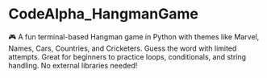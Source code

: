 # CodeAlpha_HangmanGame
🎮 A fun terminal-based Hangman game in Python with themes like Marvel, Names, Cars, Countries, and Cricketers. Guess the word with limited attempts. Great for beginners to practice loops, conditionals, and string handling. No external libraries needed!
